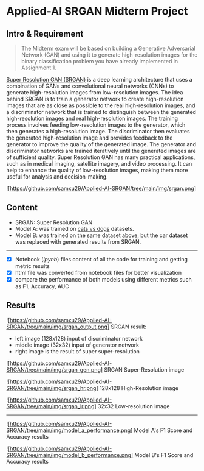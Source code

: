 # Applied-AI SRGAN Midterm Project
## Intro & Requirement 
> The Midterm exam will be based on building a Generative Adversarial Network (GAN) and using it to generate high-resolution images for the binary classification problem you have already implemented in Assignment 1.

[Super Resolution GAN (SRGAN)](https://arxiv.org/pdf/1609.04802.pdf) is a deep learning architecture that uses a combination of GANs and convolutional neural networks (CNNs) to generate high-resolution images from low-resolution images. The idea behind SRGAN is to train a generator network to create high-resolution images that are as close as possible to the real high-resolution images, and a discriminator network that is trained to distinguish between the generated high-resolution images and real high-resolution images. The training process involves feeding low-resolution images to the generator, which then generates a high-resolution image. The discriminator then evaluates the generated high-resolution image and provides feedback to the generator to improve the quality of the generated image. The generator and discriminator networks are trained iteratively until the generated images are of sufficient quality. Super Resolution GAN has many practical applications, such as in medical imaging, satellite imagery, and video processing. It can help to enhance the quality of low-resolution images, making them more useful for analysis and decision-making.

![https://github.com/samxu29/Applied-AI-SRGAN/tree/main/img/srgan.png]


## Content
- SRGAN: Super Resolution GAN
- Model A: was trained on [cats vs dogs](https://www.kaggle.com/datasets/shaunthesheep/microsoft-catsvsdogs-dataset/data) datasets.
- Model B: was trained on the same dataset above, but the car dataset was replaced with generated results from SRGAN.

----
- [x] Notebook (*ipynb*) files content of all the code for training and getting metric results
- [x] html file was converted from notebook files for better visualization
- [x] compare the performance of both models using different metrics such as F1, Accuracy, AUC

## Results
![https://github.com/samxu29/Applied-AI-SRGAN/tree/main/img/srgan_output.png]
SRGAN result:
- left image (128x128) input of discriminator network
- middle image (32x32) input of generator network
- right image is the result of super super-resolution

![https://github.com/samxu29/Applied-AI-SRGAN/tree/main/img/srgan_gen.png]
SRGAN Super-Resolution image

![https://github.com/samxu29/Applied-AI-SRGAN/tree/main/img/srgan_hr.png]
128x128 High-Resolution image

![https://github.com/samxu29/Applied-AI-SRGAN/tree/main/img/srgan_lr.png]
32x32 Low-resolution image

-----
![https://github.com/samxu29/Applied-AI-SRGAN/tree/main/img/model_a_performance.png]
Model A's F1 Score and Accuracy results

![https://github.com/samxu29/Applied-AI-SRGAN/tree/main/img/model_b_performance.png]
Model B's F1 Score and Accuracy results

